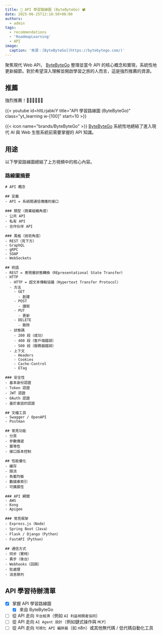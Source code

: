 ```yaml
---
title: 🛂 API 學習路線圖 (ByteByteGo) 📽
date: 2025-06-25T12:18:50+08:00
authors:
  - admin
tags:
  - recommendations
  - 'RoadmapLearning'
  - API
image:
  caption: '來源：[ByteByteGo](https://bytebytego.com/)'
---
```


聚焦現代 Web API， [ByteByteGo](https://bytebytego.com/)  整理並當今 API 的核心概念和實現，系統性地更新細節。對於希望深入理解並開啟學習之旅的人而言，這是強烈推薦的資源。

<!-- more -->

## 推薦

強烈推薦！👍🏽👍🏻👍🏿

{{< youtube id=hltLrjabkiY title="API 學習路線圖 (ByteByteGo)" class="yt_learning w-[100]" start=10 >}}

{{< icon name="brands/ByteByteGo" >}} [ByteByteGo](https://bytebytego.com/) 系統性地總結了進入現代 AI 與 Web 生態系統前需要掌握的 API 知識。

## 用途

以下學習路線圖總結了上方視頻中的核心內容。

### 路線圖摘要

```markmap {height="480px"}
# API 概念

## 定義
- API = 系統間通信傳播的接口

### 類型（商業組織角度）
- 公共 API
- 私有 API
- 合作伙伴 API

### 風格（技術角度）
- REST（見下方）
- GraphQL
- gRPC
- SOAP
- WebSockets

## 術語
- REST = 表現層狀態轉換（REpresentational State Transfer）
- HTTP
  - HTTP = 超文本傳輸協議（Hypertext Transfer Protocol）
  - 方法
    - GET
      - 創建
    - POST
      - 讀取
    - PUT
      - 更新
    - DELETE
      - 刪除
  - 狀態碼
    - 200 段（成功）
    - 400 段（客戶端錯誤）
    - 500 段（服務器錯誤）
  - 上下文
    - Headers
    - Cookies
    - Cache-Control
    - ETag

### 安全性
- 基本身份認證
- Token 認證
- JWT 認證
- OAuth 認證
- 基於會話的認證

## 文檔工具
- Swagger / OpenAPI
- Postman

## 常見功能
- 分頁
- 參數傳遞
- 冪等性
- 接口版本控制

## 性能優化
- 緩存
- 限流
- 負載均衡
- 數據庫索引
- 可擴展性

### API 網關
- AWS
- Kong
- Apigee

### 常見框架
- Express.js（Node）
- Spring Boot（Java）
- Flask / Django（Python）
- FastAPI（Python）

## 通信方式
- 同步（實時）
- 異步（後台）
- Webhooks（回調）
- 批處理
- 消息隊列
```

## API 學習待辦清單

- [x] 掌握 API 學習路線圖
    - [x] 來自 ByteByteGo
- [ ] 從 API 走向 `平台經濟`（例如 `AI 利益相關者協同`）
- [ ] 從 API 走向 `AI Agent 設計`（例如鏈式操作與 `MCP`）
- [ ] 從 API 走向 `可視化 API 編排器`（如 n8n）或其他無代碼 / 低代碼自動化工具